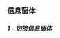 ### 信息窗体

##### 1 - 切换信息窗体

<vuep template="#example"></vuep>

<script v-pre type="text/x-template" id="example">

  <template>
    <div class="amap-page-container">
      <el-amap
        vid="amapDemo"  
        :center="center"
        :zoom="zoom"  
        class="amap-demo">
        <el-amap-marker v-for="marker in markers" :position="marker.position" :events="marker.events"></el-amap-marker>
        <el-amap-info-window v-for="window in windows" :position="window.position" :visible="window.visible" :content="window.content"></el-amap-info-window>
      </el-amap>
    </div>
  </template>

  <style>
    .amap-demo {
      height: 300px;
    }

    .prompt {
      background: white;
      width: 100px;
      height: 30px;
      text-align: center;
    }
  </style>

  <script>
    module.exports = {
      data: function() {
        return {
          zoom: 16,
          center: [121.59996, 31.197646],
          markers: [],
          windows: []
        };
      },

      mounted() {
        let markers = [];
        let windows = [];

        let num = 10;
        let self = this;

        for (let i = 0 ; i < num ; i ++) {
          markers.push({
            position: [121.59996, 31.197646 + i * 0.001],
            events: {
              click() {
                (function(i) {
                  self.windows.forEach(window => {
                    window.visible = false;
                  });

                  self.windows[i].visible = true;
                })(i);
              }
            }
          });

          windows.push({
            position: [121.59996, 31.197646 + i * 0.001],
            content: `<div class="prompt">${ i }</div>`,
            visible: false
          });
        }

        this.markers = markers;
        this.windows = windows;
        console.log(this.windows);
      }
    };
  </script>

</script>
